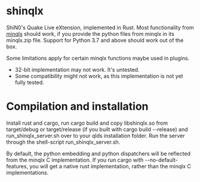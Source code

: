 # shinqlx
ShiN0's Quake Live eXtension, implemented in Rust. Most functionality from [minqlx](https://raw.githubusercontent.com/MinoMino/minqlx) should work, if you provide the python files from minqlx in its minqlx.zip file. Support for Python 3.7 and above should work out of the box.

Some limitations apply for certain minqlx functions maybe used in plugins.
* 32-bit implementation may not work. It's untested.
* Some compatibility might not work, as this implementation is not yet fully tested.

# Compilation and installation
Install rust and cargo, run cargo build and copy libshinqlx.so from target/debug or target/release (if you built with cargo build --release) and run_shinqlx_server.sh over to your qlds installation folder. Run the server through the shell-script run_shinqlx_server.sh.

By default, the python embedding and python dispatchers will be reflected from the minqlx C implementation. If you run cargo with --no-default-features, you will get a native rust implementation, rather than the minqlx C implementations.
